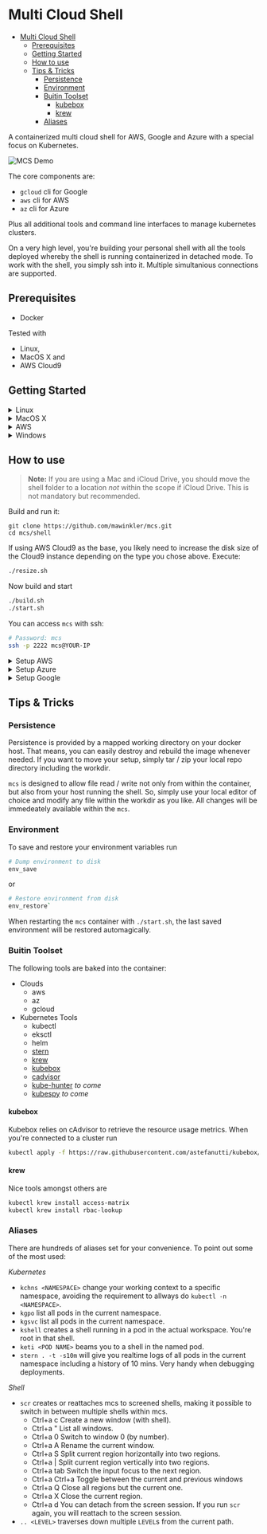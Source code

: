 # Multi Cloud Shell

- [Multi Cloud Shell](#multi-cloud-shell)
  - [Prerequisites](#prerequisites)
  - [Getting Started](#getting-started)
  - [How to use](#how-to-use)
  - [Tips & Tricks](#tips--tricks)
    - [Persistence](#persistence)
    - [Environment](#environment)
    - [Buitin Toolset](#buitin-toolset)
      - [kubebox](#kubebox)
      - [krew](#krew)
    - [Aliases](#aliases)

A containerized multi cloud shell for AWS, Google and Azure with a special focus on Kubernetes.

![MCS Demo](images/kapture-20211203.gif)

The core components are:

- `gcloud` cli for Google
- `aws` cli for AWS
- `az` cli for Azure

Plus all additional tools and command line interfaces to manage kubernetes clusters.

On a very high level, you're building your personal shell with all the tools deployed whereby the shell is running containerized in detached mode. To work with the shell, you simply ssh into it. Multiple simultanious connections are supported.

## Prerequisites

- Docker

Tested with

- Linux,
- MacOS X and
- AWS Cloud9

## Getting Started

<details>
<summary>Linux</summary>

Docker

```sh
curl -fsSL get.docker.com -o get-docker.sh && sudo sh get-docker.sh
sudo usermod -aG docker `whoami` && sudo service docker start
```

</summary>
</details>

<details>
<summary>MacOS X</summary>

Docker for Desktop

<https://download.docker.com/mac/stable/Docker.dmg>

</summary>
</details>

<details>
<summary>AWS</summary>

Cloud9 requires a VPC with a public subnet available. If you don't have that within the desired region you need to create it before creating the Cloud9 instance, otherwise continue with the Cloud9 configuration.

- Create a VPC
  - Name tag: cloud9-vpc
  - IPv4 CIDR block: 10.0.0.0/16
  - IPv6 CIDR block: No
  - Tenancy: Default
- Create a Subnet
  - Name tag: cloud9-subnet
  - VPC: cloud9-vpc
  - Availability Zone: No preference
  - IPv4 CIDR block: 10.0.1.0/24
- Create an Internet Gateway
  - Name tag: cloud9-igw
- Attach Internet Gateway to VPC
  - VPC: cloud9-vpc
- Modify Route Table --> Routes --> Edit routes --> Add route
  - Destination 0.0.0.0/0
  - Target: cloud9-igw

Cloud9 Configuration:

- Name: \<whatever-you-like\>
- Instance type: >= t3.medium
- Platform: Ubuntu Server 18.04-LTS

</summary>
</details>

<details>
<summary>Windows</summary>

NOT SUPPORTED, FULLSTOP.

</summary>
</details>

## How to use

> **Note:** If you are using a Mac and iCloud Drive, you should move the shell folder to a location *not* within the scope if iCloud Drive. This is not mandatory but recommended.

Build and run it:

```shell
git clone https://github.com/mawinkler/mcs.git
cd mcs/shell
```

If using AWS Cloud9 as the base, you likely need to increase the disk size of the Cloud9 instance depending on the type you chose above. Execute:

```sh
./resize.sh
```

Now build and start

```sh
./build.sh
./start.sh
```

You can access `mcs` with ssh:

```sh
# Password: mcs
ssh -p 2222 mcs@YOUR-IP
```

<details>
<summary>Setup AWS</summary>

Authenticate to AWS via

```sh
aws configure
```

```sh
AWS Access Key ID [****************....]: <KEY>
AWS Secret Access Key [****************....]: <SECRET>
Default region name [eu-central-1]: 
Default output format [None]: json
```

```sh
export AWS_ACCOUNT_ID=$(aws sts get-caller-identity --output text --query Account)
export AWS_REGION=$(cat ~/.aws/config | sed -n 's/^region\s=\s\(.*\)/\1/p')
```

</summary>
</details>

<details>
<summary>Setup Azure</summary>

Authenticate to Azure via

```sh
az login --use-device-code
```

and follow the process.

</summary>
</details>

<details>
<summary>Setup Google</summary>

Authenticate to GCP via

```sh
gcloud auth login
```

and follow the process.

</summary>
</details>

## Tips & Tricks

### Persistence

Persistence is provided by a mapped working directory on your docker host. That means, you can easily destroy and rebuild the image whenever needed. If you want to move your setup, simply tar / zip your local repo directory including the workdir.

`mcs` is designed to allow file read / write not only from within the container, but also from your host running the shell. So, simply use your local editor of choice and modify any file within the workdir as you like. All changes will be immedeately available within the `mcs`.

### Environment

To save and restore your environment variables run

```sh
# Dump environment to disk
env_save
```

or

```sh
# Restore environment from disk
env_restore`
```

When restarting the `mcs` container with `./start.sh`, the last saved environment will be restored automagically.

### Buitin Toolset

The following tools are baked into the container:

- Clouds
  - aws
  - az
  - gcloud
- Kubernetes Tools
  - kubectl
  - eksctl
  - helm
  - [stern](https://github.com/wercker/stern)
  - [krew](https://github.com/kubernetes-sigs/krew)
  - [kubebox](https://github.com/astefanutti/kubebox)
  - [cadvisor](https://github.com/astefanutti/kubebox#cadvisor)
  - [kube-hunter](https://github.com/aquasecurity/kube-hunter) *to come*
  - [kubespy](https://github.com/pulumi/kubespy) *to come*

#### kubebox

Kubebox relies on cAdvisor to retrieve the resource usage metrics. When you're connected to a cluster run

```sh
kubectl apply -f https://raw.githubusercontent.com/astefanutti/kubebox/master/cadvisor.yaml
```

#### krew

Nice tools amongst others are

```sh
kubectl krew install access-matrix
kubectl krew install rbac-lookup
```

### Aliases

There are hundreds of aliases set for your convenience. To point out some of the most used:

*Kubernetes*

- `kchns <NAMESPACE>` change your working context to a specific namespace, avoiding the requirement to allways do `kubectl -n <NAMESPACE>`.
- `kgpo` list all pods in the current namespace.
- `kgsvc` list all pods in the current namespace.
- `kshell` creates a shell running in a pod in the actual workspace. You're root in that shell.
- `keti <POD NAME>` beams you to a shell in the named pod.
- `stern . -t -s10m` will give you realtime logs of all pods in the current namespace including a history of 10 mins. Very handy when debugging deployments.

*Shell*

- `scr` creates or reattaches mcs to screened shells, making it possible to switch in between multiple shells within mcs.
  - Ctrl+a c Create a new window (with shell).
  - Ctrl+a " List all windows.
  - Ctrl+a 0 Switch to window 0 (by number).
  - Ctrl+a A Rename the current window.
  - Ctrl+a S Split current region horizontally into two regions.
  - Ctrl+a | Split current region vertically into two regions.
  - Ctrl+a tab Switch the input focus to the next region.
  - Ctrl+a Ctrl+a Toggle between the current and previous windows
  - Ctrl+a Q Close all regions but the current one.
  - Ctrl+a X Close the current region.
  - Ctrl+a d You can detach from the screen session. If you run `scr` again, you will reattach to the screen session.
- `.. <LEVEL>` traverses down multiple `LEVEL`s from the current path.
